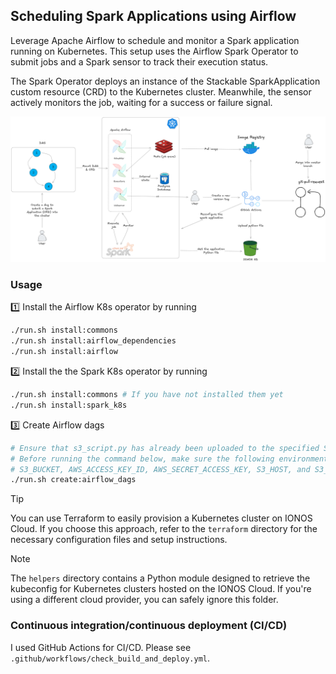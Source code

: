 ## Scheduling Spark Applications using Airflow

Leverage Apache Airflow to schedule and monitor a Spark application running on Kubernetes. This setup uses the Airflow Spark Operator to submit jobs and a Spark sensor to track their execution status.

The Spark Operator deploys an instance of the Stackable SparkApplication custom resource (CRD) to the Kubernetes cluster. Meanwhile, the sensor actively monitors the job, waiting for a success or failure signal.

![Airflow and Spark](./airflow.png)

### Usage

1️⃣ Install the Airflow K8s operator by running

```bash
./run.sh install:commons
./run.sh install:airflow_dependencies
./run.sh install:airflow
```

2️⃣ Install the the Spark K8s operator by running

```bash
./run.sh install:commons # If you have not installed them yet
./run.sh install:spark_k8s
```

3️⃣ Create Airflow dags
```bash
# Ensure that s3_script.py has already been uploaded to the specified S3 bucket. Refer to line 214 in manifests/dags_configmap.yml for details.
# Before running the command below, make sure the following environment variables are set:
# S3_BUCKET, AWS_ACCESS_KEY_ID, AWS_SECRET_ACCESS_KEY, S3_HOST, and S3_BUCKET_REGION.
./run.sh create:airflow_dags
```

> [!TIP]
> You can use Terraform to easily provision a Kubernetes cluster on IONOS Cloud. If you choose this approach, refer to the `terraform` directory for the necessary configuration files and setup instructions.

> [!NOTE]
> The `helpers` directory contains a Python module designed to retrieve the kubeconfig for Kubernetes clusters hosted on the IONOS Cloud. If you're using a different cloud provider, you can safely ignore this folder.

### Continuous integration/continuous deployment (CI/CD)
I used GitHub Actions for CI/CD. Please see `.github/workflows/check_build_and_deploy.yml`.
